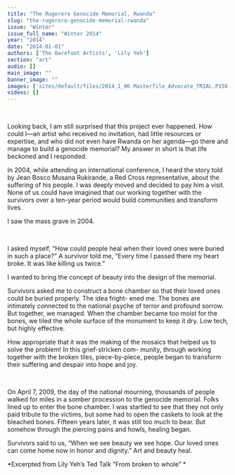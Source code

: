 ```yaml
---
title: "The Rugerero Genocide Memorial, Rwanda"
slug: "the-rugerero-genocide-memorial-rwanda"
issue: "Winter"
issue_full_name: "Winter 2014"
year: "2014"
date: "2014-01-01"
authors: ['The Barefoot Artists', 'Lily Yeh']
section: "art"
audio: []
main_image: ""
banner_image: ""
images: ['sites/default/files/2014_1_06 Masterfile_Advocate_TRIAL.P156 copy.png']
videos: []
---
```

 

Looking back, I am still surprised that this project ever happened. How could I—an artist who received no invitation, had little resources or expertise, and who did not even have Rwanda on her agenda—go there and manage to build a genocide memorial? My answer in short is that life beckoned and I responded. 

 In 2004, while attending an international conference, I heard the story told by Jean Bosco Musana Rukirande, a Red Cross representative, about the suffering of his people. I was deeply moved and decided to pay him a visit. None of us could have imagined that our working together with the survivors over a ten-year period would build communities and transform lives. 

 I saw the mass grave in 2004. 

 

I asked myself, “How could people heal when their loved ones were buried in such a place?” A survivor told me, “Every time I passed there my heart broke. It was like killing us twice.” 

 I wanted to bring the concept of beauty into the design of the memorial. 

 Survivors asked me to construct a bone chamber so that their loved ones could be buried properly. The idea fright- ened me. The bones are intimately connected to the national psyche of terror and profound sorrow. But together, we managed. When the chamber became too moist for the bones, we tiled the whole surface of the monument to keep it dry. Low tech, but highly effective. 

 How appropriate that it was the making of the mosaics that helped us to solve the problem! In this grief-stricken com- munity, through working together with the broken tiles, piece-by-piece, people began to transform their suffering and despair into hope and joy.

 

On April 7, 2009, the day of the national mourning, thousands of people walked for miles in a somber procession to the genocide memorial. Folks lined up to enter the bone chamber. I was startled to see that they not only paid tribute to the victims, but some had to open the caskets to look at the bleached bones. Fifteen years later, it was still too much to bear. But somehow through the piercing pains and howls, healing began. 

 Survivors said to us, “When we see beauty we see hope. Our loved ones can come home now in honor and dignity.” Art and beauty heal. 

 *Excerpted from Lily Yeh’s Ted Talk “From broken to whole” *

 

